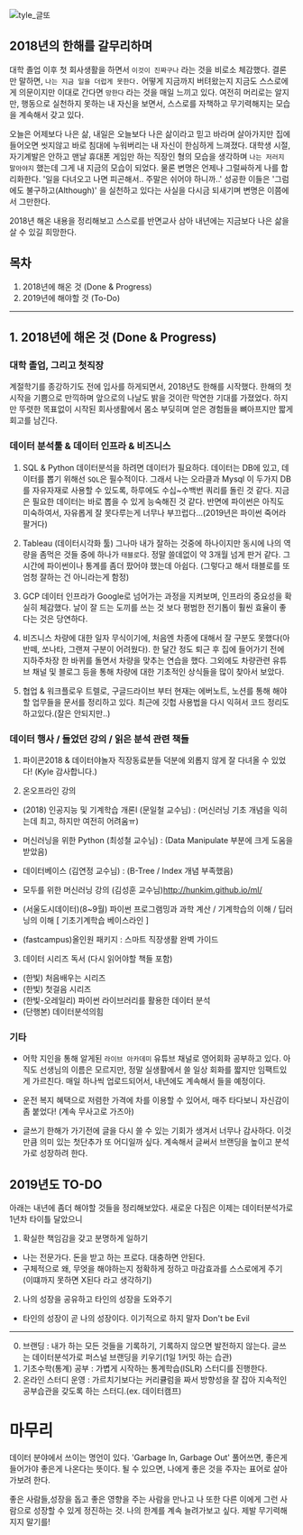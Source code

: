 ![tyle_글또](https://dl.dropbox.com/s/208wu79v7da8gw3/tyle-SLO-1-1544972819.png)

## 2018년의 한해를 갈무리하며
대학 졸업 이후 첫 회사생활을 하면서 `이것이 진짜구나` 라는 것을 비로소 체감했다.
결론만 말하면, `나는 지금 일을 더럽게 못한다.` 어떻게 지금까지 버텨왔는지 지금도 스스로에게 의문이지만
이대로 간다면 `망한다` 라는 것을 매일 느끼고 있다.
여전히 머리로는 알지만, 행동으로 실천하지 못하는 내 자신을 보면서, 스스로를 자책하고 무기력해지는 모습을 계속해서 갖고 있다.

오늘은 어제보다 나은 삶, 내일은 오늘보다 나은 삶이라고 믿고 바라며 살아가지만 집에 들어오면 씻지않고 바로 침대에 누워버리는 내 자신이 한심하게 느껴졌다. 대학생 시절, 자기계발은 안하고 맨날 휴대폰 게임만 하는 직장인 형의 모습을 생각하며 `나는 저러지 말아야지` 했는데 그게 내 지금의 모습이 되었다.
물론 변명은 언제나 그럴싸하게 나를 합리화한다. '일을 다녀오고 나면 피곤해서.. 주말은 쉬어야 하니까..'
성공한 이들은 '그럼에도 불구하고(Although)' 을 실천하고 있다는 사실을 다시금 되새기며 변명은 이쯤에서 그만한다.

2018년 해온 내용을 정리해보고 스스로를 반면교사 삼아 내년에는 지금보다 나은 삶을 살 수 있길 희망한다.

## 목차
1. 2018년에 해온 것 (Done & Progress)
2. 2019년에 해야할 것 (To-Do)

-----

## 1. 2018년에 해온 것 (Done & Progress)
### 대학 졸업, 그리고 첫직장
계절학기를 종강하기도 전에 입사를 하게되면서, 2018년도 한해를 시작했다.
한해의 첫 시작을 기쁨으로 만끽하며 앞으로의 나날도 밝을 것이란 막연한 기대를 가졌었다.
하지만 뚜렷한 목표없이 시작된 회사생활에서 몸소 부딪히며 얻은 경험들을 뼈아프지만 짧게 회고를 남긴다.

### 데이터 분석툴 & 데이터 인프라 & 비즈니스
1. SQL & Python
데이터분석을 하려면 데이터가 필요하다. 데이터는 DB에 있고, 데이터를 뽑기 위해선 `SQL`은 필수적이다.
그래서 나는 오라클과 Mysql 이 두가지 DB를 자유자재로 사용할 수 있도록, 하루에도 수십~수백번 쿼리를 돌린 것 같다.
지금은 필요한 데이터는 바로 뽑을 수 있게 능숙해진 것 같다.
반면에 파이썬은 아직도 미숙하여서, 자유롭게 잘 못다루는게 너무나 부끄럽다...(2019년은 파이썬 죽어라 팔거다)

2. Tableau (데이터시각화 툴)
그나마 내가 잘하는 것중에 하나이지만 동시에 나의 역량을 좀먹은 것들 중에 하나가 `태블로`다.
정말 쓸데없이 약 3개월 넘게 판거 같다. 그 시간에 파이썬이나 통계를 좀더 팠어야 했는데 아쉽다.
(그렇다고 해서 태블로를 또 엄청 잘하는 건 아니라는게 함정)

3. GCP
데이터 인프라가 Google로 넘어가는 과정을 지켜보며, 인프라의 중요성을 확실히 체감했다.
날이 잘 드는 도끼를 쓰는 것 보다 평범한 전기톱이 훨씬 효율이 좋다는 것은 당연하다.

4. 비즈니스
차량에 대한 일자 무식이기에, 처음엔 차종에 대해서 잘 구분도 못했다(아반떼, 쏘나타, 그랜져 구분이 어려웠다).
한 달간 정도 퇴근 후 집에 들어가기 전에 지하주차장 한 바퀴를 돌면서 차량을 맞추는 연습을 했다.
그외에도 차량관련 유튜브 채널 및 블로그 등을 통해 차량에 대한 기초적인 상식들을 많이 찾아서 보았다.

5. 협업 & 워크플로우
트렐로, 구글드라이브 부터 현재는 에버노트, 노션를 통해 해야할 업무들을 문서를 정리하고 있다.
최근에 깃헙 사용법을 다시 익혀서 코드 정리도 하고있다.(잘은 안되지만..)


### 데이터 행사 / 들었던 강의 / 읽은 분석 관련 책들
1. 파이콘2018 & 데이터야놀자
직장동료분들 덕분에 외롭지 않게 잘 다녀올 수 있었다! (Kyle 감사합니다.)

2. 온오프라인 강의
- (2018) 인공지능 및 기계학습 개론Ⅰ (문일철 교수님) : (머신러닝 기초 개념을 익히는데 최고, 하지만 여전히 어려움ㅠ)
- 머신러닝을 위한 Python (최성철 교수님) : (Data Manipulate 부분에 크게 도움을 받았음)
- 데이터베이스 (김연정 교수님) : (B-Tree / Index 개념 부족했음)
- 모두를 위한 머신러닝 강의 (김성훈 교수님)http://hunkim.github.io/ml/

- (서울도시데이터)(8~9월) 파이썬 프로그램밍과 과학 계산 / 기계학습의 이해 / 딥러닝의 이해 [ 기초기계학습 베이스라인 ]
- (fastcampus)올인원 패키지 : 스마트 직장생활 완벽 가이드

3. 데이터 시리즈 독서 (다시 읽어야할 책들 포함)
- (한빛) 처음배우는 시리즈
- (한빛) 첫걸음 시리즈
- (한빛-오레일리) 파이썬 라이브러리를 활용한 데이터 분석
- (단행본) 데이터분석의힘

### 기타
- 어학
지인을 통해 알게된 `라이브 아카데미` 유튜브 채널로 영어회화 공부하고 있다.
아직도 선생님의 이름은 모르지만, 정말 실생활에서 쓸 일상 회화를 짧지만 임팩트있게 가르친다.
매일 하나씩 업로드되어서, 내년에도 계속해서 들을 예정이다.

- 운전
복지 혜택으로 저렴한 가격에 차를 이용할 수 있어서, 매주 타다보니 자신감이 좀 붙었다!
(계속 무사고로 가즈아)

- 글쓰기
한해가 가기전에 글을 다시 쓸 수 있는 기회가 생겨서 너무나 감사하다.
이것만큼 의미 있는 첫단추가 또 어디일까 싶다.
계속해서 글써서 브랜딩을 높이고 분석가로 성장하려 한다.


## 2019년도 TO-DO
아래는 내년에 좀더 해야할 것들을 정리해보았다. 새로운 다짐은 이제는 데이터분석가로 1년차 타이틀 달았으니
1. 확실한 책임감을 갖고 분명하게 일하기
  - 나는 전문가다. 돈을 받고 하는 프로다. 대충하면 안된다.
  - 구체적으로 왜, 무엇을 해야하는지 정확하게 정하고 마감효과를 스스로에게 주기 (이떄까지 못하면 X된다 라고 생각하기)
2. 나의 성장을 공유하고 타인의 성장을 도와주기
  - 타인의 성장이 곧 나의 성장이다. 이기적으로 하지 말자 Don't be Evil
---
0. 브랜딩 : 내가 하는 모든 것들을 기록하기, 기록하지 않으면 발전하지 않는다. 글쓰는 데이터분석가로 퍼스널 브랜딩을 키우기(1일 1커밋 하는 습관)
1. 기초수학(통계) 공부 : 가볍게 시작하는 통계학습(ISLR) 스터디를 진행한다.
2. 온라인 스터디 운영 : 가르치기보다는 커리큘럼을 짜서 방향성을 잘 잡아 지속적인 공부습관을 갖도록 하는 스터디.(ex. 데이터캠프)

# 마무리
데이터 분야에서 쓰이는 명언이 있다. 'Garbage In, Garbage Out' 풀어쓰면, 좋은게 들어가야 좋은게 나온다는 뜻이다.
될 수 있으면, 나에게 좋은 것을 주자는 표어로 살아가보려 한다.

좋은 사람들,성장을 돕고 좋은 영향을 주는 사람을 만나고
나 또한 다른 이에게 그런 사람으로 성장할 수 있게 정진하는 것.
나의 한계를 계속 늘려가보고 싶다.
제발 무기력해지지 말기를!
